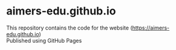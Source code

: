 # aimers-edu.github.io
This repository contains the code for the website (https://aimers-edu.github.io) \
Published using GitHub Pages
